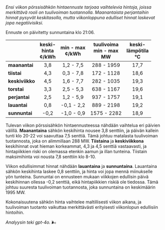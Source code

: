 *Ensi viikon pörssisähkön hintaennuste tarjoaa vaihtelevia hintoja, joissa merkittävä rooli on tuulivoiman tuotannolla. Maanantaista perjantaihin hinnat pysyvät keskitasolla, mutta viikonloppuna edulliset hinnat laskevat jopa negatiivisiksi.*

Ennuste on päivitetty sunnuntaina klo 21:06.

|             | keski-<br>hinta<br>¢/kWh | min - max<br>¢/kWh | tuulivoima<br>min - max<br>MW | keski-<br>lämpötila<br>°C |
|:-------------|:----------------:|:----------------:|:-------------:|:-------------:|
| **maanantai** | 3,8 | 1,2 - 7,5 | 288 - 1959 | 17,7 |
| **tiistai**   | 4,3 | 0,3 - 7,8 | 172 - 1128 | 18,6 |
| **keskiviikko** | 4,5 | 1,6 - 7,7 | 282 - 1035 | 19,3 |
| **torstai**   | 3,3 | 2,5 - 5,3 | 638 - 1167 | 19,6 |
| **perjantai** | 2,5 | 1,2 - 5,9 | 937 - 1757 | 19,1 |
| **lauantai**  | 0,8 | -0,1 - 2,2 | 889 - 2198 | 19,2 |
| **sunnuntai** | -0,2 | -1,0 - 0,9 | 1575 - 2282 | 18,9 |

Tulevan viikon pörssisähkön hintaennusteessa nähdään vaihtelua eri päivien välillä. **Maanantaina** sähkön keskihinta nousee 3,8 senttiin, ja päivän kallein tunti klo 20-22 voi saavuttaa 7,5 senttiä. Tämä johtuu matalasta tuulivoiman tuotannosta, joka on alimmillaan 288 MW. **Tiistaina** ja **keskiviikkona** keskihinnat ovat hieman korkeammat, 4,3 ja 4,5 senttiä vastaavasti, ja hintapiikkien riski on olemassa etenkin aamun ja illan tunteina. Tiistain maksimihinta voi nousta 7,8 senttiin klo 8-10.

Viikon edullisimmat hinnat nähdään **lauantaina** ja **sunnuntaina**. Lauantaina sähkön keskihinta laskee 0,8 senttiin, ja hinta voi jopa mennä miinukselle yön tunteina. Sunnuntai on ennusteen mukaan viikkojen edullisin päivä keskihinnan ollessa -0,2 senttiä, eikä hintapiikkien riskiä ole tiedossa. Tämä johtuu suuresta tuulivoiman tuotannosta, joka sunnuntaina on keskimäärin 1995 MW.

Kokonaisuutena sähkön hinta vaihtelee maltillisesti viikon aikana, ja tuulivoiman tuotanto vaikuttaa merkittävästi erityisesti viikonlopun edullisiin hintoihin.

*Analyysin teki gpt-4o.* 🌬️
